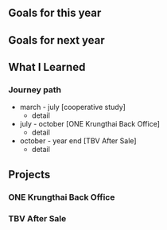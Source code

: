 ## Goals for this year

## Goals for next year

## What I Learned

### Journey path
- march - july [cooperative study]
  - detail
- july - october [ONE Krungthai Back Office]
  - detail
- october - year end [TBV After Sale]
  - detail

## Projects
### ONE Krungthai Back Office

### TBV After Sale
